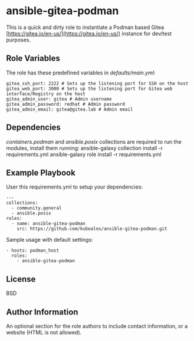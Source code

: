 ansible-gitea-podman
=========

This is a quick and dirty role to instantiate a Podman based Gitea [https://gitea.io/en-us/](https://gitea.io/en-us/) instance for dev/test purposes.

Role Variables
--------------
The role has these predefined variables in *defaults/main.yml*:

    gitea_ssh_port: 2222 # Sets up the listening port for SSH on the host
    gitea_web_port: 3000 # Sets up the listening port for Gitea web interface/Registry on the host
    gitea_admin_user: gitea # Admin username
    gitea_admin_password: redhat # Admin password
    gitea_admin_email: gitea@gitea.lab # Admin email

Dependencies
------------

*containers.podman* and *ansible.posix* collections are required to run the modules, install them running:
    ansible-galaxy collection install -r requirements.yml
    ansible-galaxy role install -r requirements.yml

Example Playbook
----------------

User this requirements.yml to setup your dependencies:

    ---
    collections:
      - community.general
      - ansible.posix
    roles:
      - name: ansible-gitea-podman
        src: https://github.com/kubealex/ansible-gitea-podman.git

Sample usage with default settings:

    - hosts: podman_host
      roles:
        - ansible-gitea-podman

License
-------

BSD

Author Information
------------------

An optional section for the role authors to include contact information, or a website (HTML is not allowed).
